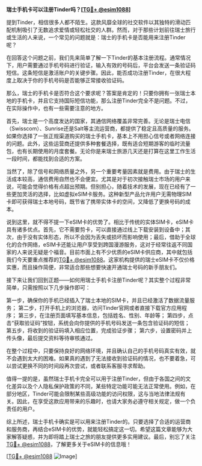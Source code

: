 **瑞士手机卡可以注册Tinder吗？[[TG💪+ @esim1088](https://t.me/s/esim1088)]**

提到Tinder，相信很多人都不陌生。这款风靡全球的社交软件以其独特的滑动匹配机制吸引了无数追求爱情或轻松社交的人群。然而，对于那些计划前往瑞士旅行或生活的人来说，一个常见的问题就是：瑞士的手机卡是否能用来注册Tinder呢？

在回答这个问题之前，我们先来简单了解一下Tinder的基本注册流程。通常情况下，用户需要通过手机号码进行验证，输入有效的号码后，平台会发送一条验证码短信。这条短信是激活账户的关键步骤。因此，能否成功注册Tinder，在很大程度上取决于你的手机号码是否能够正常接收验证码。

那么，瑞士的手机卡是否符合这个要求呢？答案是肯定的！只要你拥有一张瑞士本地的手机卡，并且它支持国际短信功能，那么注册Tinder完全不是问题。不过，在实际操作中，也有一些需要注意的地方。

首先，瑞士是一个高度发达的国家，其通信网络覆盖非常完善。无论是瑞士电信（Swisscom）、Sunrise还是Salt等主流运营商，都提供了稳定且高质量的服务。如果你选择了一张正规渠道购买的瑞士手机卡，基本上不用担心信号或者网络连接的问题。此外，这些运营商还提供多种套餐选择，既有适合短期游客的临时流量包，也有长期使用的月度套餐。无论你是来瑞士旅游几天还是打算在这里工作生活一段时间，都能找到合适的方案。

当然了，除了信号和网络质量之外，另一个重要考量因素就是费用。由于瑞士的生活成本较高，通信费用自然也不会便宜。尤其是对于初次接触瑞士市场的用户来说，可能会觉得价格有点超出预期。但别担心，随着技术的发展，现在已经有了一些更加灵活的选择，比如虚拟eSIM卡服务。这种新型产品允许用户无需物理SIM卡即可获得瑞士本地号码，既节省了携带实体卡的空间，又降低了更换号码的成本。

说到这里，就不得不提一下eSIM卡的优势了。相比于传统的实体SIM卡，eSIM卡具有诸多优点。首先，它不需要剪卡，可以直接通过线上下载安装到设备中；其次，由于没有实体形态，所以不会因为丢失或损坏而影响使用；最后，借助于全球化的合作网络，eSIM卡还能让用户享受到跨国漫游服务，这对于经常往返不同国家的人来说无疑是个福音。目前市面上有不少优质的eSIM卡供应商，其中就包括我们今天要重点推荐的[TG💪+ @esim1088](https://t.me/s/esim1088)。这家机构提供的瑞士eSIM卡不仅价格实惠，而且操作简便，非常适合那些想要快速开通瑞士号码的新手朋友们。

接下来让我们回到正题——如何用瑞士手机卡注册Tinder呢？其实整个过程非常简单，只需按照以下几步操作即可：

第一步，确保你的手机已经插入了瑞士本地的SIM卡，并且已经激活了数据流量服务；
第二步，打开手机上的浏览器，访问Tinder官网或者直接下载官方应用程序；
第三步，在注册页面填写基本信息，包括姓名、性别、年龄等；
第四步，点击“获取验证码”按钮，系统会向你提供的手机号码发送一条包含验证码的短信；
第五步，将收到的验证码填入相应位置，完成验证步骤；
第六步，设置密码并上传头像，最后提交资料等待审核通过。

在整个过程中，只要保持良好的网络环境，并且确认自己的手机号码真实有效，就不会遇到太大的困难。如果真的遇到了无法接收到验证码的情况，也不要着急，可以尝试更换不同的时间段再次尝试，或者联系客服寻求帮助。

值得一提的是，虽然瑞士手机卡完全可以用于注册Tinder，但由于各国之间的文化差异以及个人隐私保护政策的不同，某些特定功能可能无法正常使用。例如，在部分地区，Tinder可能会限制某些高级功能的访问权限，这与当地法律法规有关。因此，在享受这款应用带来的乐趣时，也请大家务必遵守相关规定，做一个负责任的用户。

综上所述，瑞士手机卡确实是可以用来注册Tinder的。只要选择了合适的运营商和服务商，再结合eSIM卡的优势，就能轻松搞定这一切。希望这篇文章能够为大家解答疑惑，并为即将踏上瑞士之旅的朋友提供更多实用建议。最后，别忘了关注[TG💪+ @esim1088](https://t.me/s/esim1088)，了解更多关于eSIM卡的信息哦！

[[TG💪+ @esim1088](https://t.me/s/esim1088) ![Image](https://i.postimg.cc/4NQfJmqS/Snipaste-2025-05-13-00-14-12.png)]